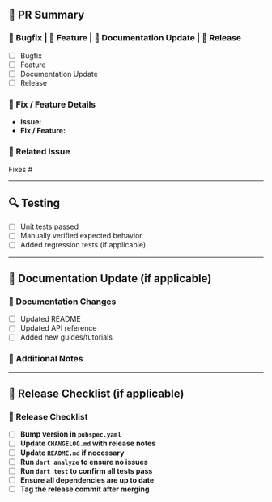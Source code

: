 ## 📝 PR Summary

<!-- Provide a short summary of the changes in this PR -->

### 🐛 Bugfix | 🚀 Feature | 📖 Documentation Update | 🚀 Release

- [ ] Bugfix
- [ ] Feature
- [ ] Documentation Update
- [ ] Release

### 🔧 Fix / Feature Details

<!-- Describe the issue or feature and how you implemented the fix or feature -->

- **Issue:** <Describe the problem or feature request>
- **Fix / Feature:** <Describe the solution or feature added>

### 📌 Related Issue

<!-- Link the related issue (e.g., #12) or write "N/A" if no related issue -->

Fixes #

---

## 🔍 Testing

<!-- Describe how you tested your changes -->

- [ ] Unit tests passed
- [ ] Manually verified expected behavior
- [ ] Added regression tests (if applicable)

---

## 📖 Documentation Update (if applicable)

<!-- Only fill out this section if this PR includes updates to the documentation -->

### 🔧 Documentation Changes

- [ ] Updated README
- [ ] Updated API reference
- [ ] Added new guides/tutorials

### 🚀 Additional Notes

<!-- Any additional context, links, or references -->

---

## 🚀 Release Checklist (if applicable)

<!-- This PR is for a new release. Please ensure all steps below are completed. -->

### 📌 Release Checklist

- [ ] **Bump version in `pubspec.yaml`**
- [ ] **Update `CHANGELOG.md` with release notes**
- [ ] **Update `README.md` if necessary**
- [ ] **Run `dart analyze` to ensure no issues**
- [ ] **Run `dart test` to confirm all tests pass**
- [ ] **Ensure all dependencies are up to date**
- [ ] **Tag the release commit after merging**

<!-- Release Summary -->
<!-- 
### 📝 Release Summary
[//]: # "Provide a summary of this release (e.g., major changes, bug fixes, improvements)"

### 🔧 Release Changes

- [ ] Feature A
- [ ] Improvement B
- [ ] Bugfix C

### 🏷 Versioning

- **Current Version:** `X.Y.Z`
- **New Version:** `X.Y.Z+1`

### 🚀 Additional Notes

[//]: # "Any additional context, related issues, or references"
-->
